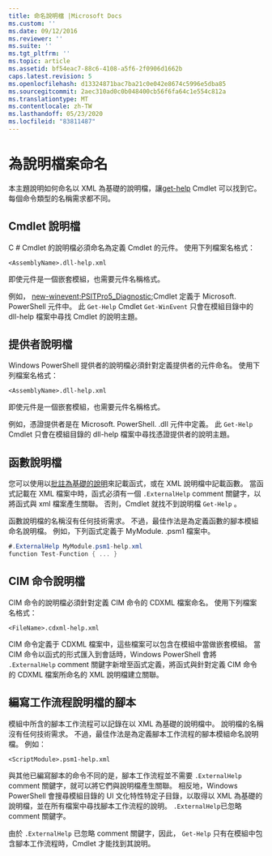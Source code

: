 ```yaml
---
title: 命名說明檔 |Microsoft Docs
ms.custom: ''
ms.date: 09/12/2016
ms.reviewer: ''
ms.suite: ''
ms.tgt_pltfrm: ''
ms.topic: article
ms.assetid: bf54eac7-88c6-4108-a5f6-2f0906d1662b
caps.latest.revision: 5
ms.openlocfilehash: d13324871bac7ba21c0e042e8674c5996e5dba85
ms.sourcegitcommit: 2aec310ad0c0b048400cb56f6fa64c1e554c812a
ms.translationtype: MT
ms.contentlocale: zh-TW
ms.lasthandoff: 05/23/2020
ms.locfileid: "83811487"
---
```

# <a name="naming-help-files"></a>為說明檔案命名

本主題說明如何命名以 XML 為基礎的說明檔，讓[get-help](/powershell/module/Microsoft.PowerShell.Core/Get-Help) Cmdlet 可以找到它。 每個命令類型的名稱需求都不同。

## <a name="cmdlet-help-files"></a>Cmdlet 說明檔

C # Cmdlet 的說明檔必須命名為定義 Cmdlet 的元件。 使用下列檔案名格式：

```
<AssemblyName>.dll-help.xml
```

即使元件是一個嵌套模組，也需要元件名稱格式。

例如， [new-winevent;PSITPro5_Diagnostic;](/powershell/module/Microsoft.PowerShell.Diagnostics/Get-WinEvent)Cmdlet 定義于 Microsoft. PowerShell 元件中。 此 `Get-Help` Cmdlet `Get-WinEvent` 只會在模組目錄中的 dll-help 檔案中尋找 Cmdlet 的說明主題。

## <a name="provider-help-files"></a>提供者說明檔

Windows PowerShell 提供者的說明檔必須針對定義提供者的元件命名。 使用下列檔案名格式：

```
<AssemblyName>.dll-help.xml
```

即使元件是一個嵌套模組，也需要元件名稱格式。

例如，憑證提供者是在 Microsoft. PowerShell. .dll 元件中定義。 此 `Get-Help` Cmdlet 只會在模組目錄的 dll-help 檔案中尋找憑證提供者的說明主題。

## <a name="function-help-files"></a>函數說明檔

您可以使用以[批註為基礎的說明](/powershell/module/microsoft.powershell.core/about/about_comment_based_help)來記載函式，或在 XML 說明檔中記載函數。 當函式記載在 XML 檔案中時，函式必須有一個 `.ExternalHelp` comment 關鍵字，以將函式與 xml 檔案產生關聯。 否則，Cmdlet 就找不到說明檔 `Get-Help` 。

函數說明檔的名稱沒有任何技術需求。 不過，最佳作法是為定義函數的腳本模組命名說明檔。 例如，下列函式定義于 MyModule. .psm1 檔案中。

```csharp
#.ExternalHelp MyModule.psm1-help.xml
function Test-Function { ... }
```

## <a name="cim-command-help-files"></a>CIM 命令說明檔

CIM 命令的說明檔必須針對定義 CIM 命令的 CDXML 檔案命名。 使用下列檔案名格式：

```
<FileName>.cdxml-help.xml
```

CIM 命令定義于 CDXML 檔案中，這些檔案可以包含在模組中當做嵌套模組。 當 CIM 命令以函式的形式匯入到會話時，Windows PowerShell 會將 `.ExternalHelp` comment 關鍵字新增至函式定義，將函式與針對定義 CIM 命令的 CDXML 檔案所命名的 XML 說明檔建立關聯。

## <a name="script-workflow-help-files"></a>編寫工作流程說明檔的腳本

模組中所含的腳本工作流程可以記錄在以 XML 為基礎的說明檔中。 說明檔的名稱沒有任何技術需求。 不過，最佳作法是為定義腳本工作流程的腳本模組命名說明檔。 例如：

```
<ScriptModule>.psm1-help.xml
```

與其他已編寫腳本的命令不同的是，腳本工作流程並不需要 `.ExternalHelp` comment 關鍵字，就可以將它們與說明檔產生關聯。 相反地，Windows PowerShell 會搜尋模組目錄的 UI 文化特性特定子目錄，以取得以 XML 為基礎的說明檔，並在所有檔案中尋找腳本工作流程的說明。 `.ExternalHelp`已忽略 comment 關鍵字。

由於 `.ExternalHelp` 已忽略 comment 關鍵字，因此， `Get-Help` 只有在模組中包含腳本工作流程時，Cmdlet 才能找到其說明。
